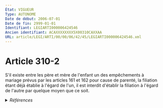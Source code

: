 ```yaml
---
État: VIGUEUR
Type: AUTONOME
Date de début: 2006-07-01
Date de fin: 2999-01-01
Identifiant: LEGIARTI000006424546
Ancien identifiant: ACAXXXXXXXX5X00310CAXXAA
URL: article/LEGI/ARTI/00/00/06/42/45/LEGIARTI000006424546.xml
---
```


<h1>Article 310-2</h1>

S'il existe entre les père et mère de l'enfant un des empêchements à mariage
prévus par les articles 161 et 162 pour cause de parenté, la filiation étant
déjà établie à l'égard de l'un, il est interdit d'établir la filiation à l'égard
de l'autre par quelque moyen que ce soit.


<details>
  <summary><em>Références</em></summary>

  <h2>Articles faisant référence à l'article</h2>
  
  <ul>
    <li>
      <a href="https://legal.tricoteuses.fr//redirection/LEGIARTI000006422118?vers=git&vers=legifrance">Code civil - article 161 AUTONOME VIGUEUR, en vigueur depuis le 2006-07-01</a> CITATION cible
    </li>
    <li>
      <a href="https://legal.tricoteuses.fr//redirection/LEGIARTI000027431987?vers=git&vers=legifrance">Code civil - article 162 AUTONOME VIGUEUR, en vigueur depuis le 2013-05-19</a> CITATION cible
    </li>
    <li>
      <a href="https://legal.tricoteuses.fr//redirection/LEGIARTI000006285054?vers=git&vers=legifrance">Ordonnance n° 2005-759 du 4 juillet 2005 portant réforme de la filiation - article 4 ENTIEREMENT_MODIF</a> CREATION cible
    </li>
    <li>
      <a href="https://legal.tricoteuses.fr//redirection/LEGIARTI000006422117?vers=git&vers=legifrance">Code civil - article 161 AUTONOME MODIFIE, en vigueur du 1804-03-21 au 2006-07-01</a> CITATION cible
    </li>
    <li>
      <a href="https://legal.tricoteuses.fr//redirection/LEGIARTI000006422125?vers=git&vers=legifrance">Code civil - article 162 AUTONOME MODIFIE, en vigueur du 1976-07-01 au 2006-07-01</a> CITATION cible
    </li>
    <li>
      <a href="https://legal.tricoteuses.fr//redirection/LEGIARTI000006422126?vers=git&vers=legifrance">Code civil - article 162 AUTONOME MODIFIE, en vigueur du 2006-07-01 au 2013-05-19</a> CITATION cible
    </li>
  </ul>
  
  <h2>Textes faisant référence à l'article</h2>
  
  <ul>
    <li>
      <a href="https://legal.tricoteuses.fr//redirection/JORFTEXT000000451869?vers=git&vers=legifrance">Ordonnance n° 2005-759 du 4 juillet 2005 portant réforme de la filiation</a> SPEC_APPLI cible
    </li>
  </ul>
  
  <h2>Références faites par l'article</h2>
  
  <ul>
    <li>
      CODIFICATION source Loi 1803-03-14
    </li>
    <li>
      2005-07-04 SPEC_APPLI source <a href="https://legal.tricoteuses.fr//redirection/JORFTEXT000000451869?vers=git&vers=legifrance">Ordonnance n° 2005-759 du 4 juillet 2005 portant réforme de la filiation</a>
    </li>
    <li>
      2005-07-04 CREATION source <a href="https://legal.tricoteuses.fr//redirection/LEGIARTI000006285054?vers=git&vers=legifrance">Ordonnance n° 2005-759 du 4 juillet 2005 portant réforme de la filiation - article 4 ENTIEREMENT_MODIF</a>
    </li>
    <li>
      2999-01-01 CITATION source <a href="https://legal.tricoteuses.fr//redirection/LEGIARTI000006422117?vers=git&vers=legifrance">Code civil - article 161 AUTONOME MODIFIE, en vigueur du 1804-03-21 au 2006-07-01</a>
    </li>
    <li>
      2999-01-01 CITATION source <a href="https://legal.tricoteuses.fr//redirection/LEGIARTI000006422125?vers=git&vers=legifrance">Code civil - article 162 AUTONOME MODIFIE, en vigueur du 1976-07-01 au 2006-07-01</a>
    </li>
  </ul>
</details>

